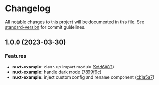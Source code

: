 # Changelog

All notable changes to this project will be documented in this file. See [standard-version](https://github.com/conventional-changelog/standard-version) for commit guidelines.

## 1.0.0 (2023-03-30)


### Features

* **nuxt-example:** clean up import module ([9dd6083](https://github.com/gaetansenn/vunix/commit/9dd6083e6c1b5f1b95ad2af9ff9925d81ca96044))
* **nuxt-example:** handle dark mode ([7899f9c](https://github.com/gaetansenn/vunix/commit/7899f9cc7fc90c4ae0f888041f0c5434defb76eb))
* **nuxt-example:** inject custom config and rename component ([cb1a5a7](https://github.com/gaetansenn/vunix/commit/cb1a5a7b71f404e2c8c6138444326fb47ca5832b))
